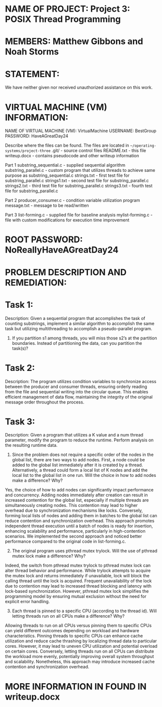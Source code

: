 NAME OF PROJECT: Project 3: POSIX Thread Programming
================

MEMBERS: Matthew Gibbons and Noah Storms
========

STATEMENT:
==========
We have neither given nor received unauthorized assistance on this work.

VIRTUAL MACHINE (VM) INFORMATION:
=================================
NAME OF VIRTUAL MACHINE (VM): VirtualMachine
USERNAME: BestGroup
PASSWORD: HaveAGreatDay24

Describe where the files can be found.
The files are located in `~/operating-systems/project-three`
.git/ - source control files
README.txt - this file
writeup.docx - contains pseudocode and other writeup information


Part 1
substring_sequential.c - supplied sequential algorithm
substring_parallel.c - custom program that utilizes threads to achieve same purpose as substring_sequential.c
strings.txt - first test file for substring_parallel.c
strings1.txt - second test file for substring_parallel.c
strings2.txt - third test file for substring_parallel.c
strings3.txt - fourth test file for substring_parallel.c


Part 2
producer_consumer.c - condition variable utilization program
message.txt - message to be read/written


Part 3
list-forming.c - supplied file for baseline analysis
mylist-forming.c - file with custom modifications for execution time improvement


ROOT PASSWORD: NoReallyHaveAGreatDay24
==============

PROBLEM DESCRIPTION AND REMEDIATION:
====================================
Task 1:
=======
Description: Given a sequential program that accomplishes the task of counting substrings, implement a similar algorithm to accomplish the same task but utilizing multithreading to accomplish a pseudo-parallel program.

1. If you partition s1 among threads, you will miss those s2’s at the partition boundaries. Instead of partitioning the data, can you partition the task(s)?

Task 2:
=======
Description: The program utilizes condition variables to synchronize access between the producer and consumer threads, ensuring orderly reading from the file and sequential writing into the circular queue. This enables efficient management of data flow, maintaining the integrity of the original message order throughout the process.

Task 3: 
=======
Description: Given a program that utilizes a K value and a num thread parameter, modify the program to reduce the runtime. Perform analysis on the resulting runtime data.

1. Since the problem does not require a specific order of the nodes in the global list, there are two ways to add nodes. First, a node could be added to the global list immediately after it is created by a thread. Alternatively, a thread could form a local list of K nodes and add the local list to the global list in one run. Will the choice in how to add nodes make a difference? Why?

Yes, the choice of how to add nodes can significantly impact performance and concurrency. Adding nodes immediately after creation can result in increased contention for the global list, especially if multiple threads are simultaneously creating nodes. This contention may lead to higher overhead due to synchronization mechanisms like locks. Conversely, forming local lists of nodes and adding them in batches to the global list can reduce contention and synchronization overhead. This approach promotes independent thread execution until a batch of nodes is ready for insertion, enhancing scalability and performance, particularly in high-contention scenarios. We implemented the second approach and noticed better performance compared to the original code in list-forming.c.

2. The original program uses pthread mutex trylock. Will the use of pthread mutex lock make a difference? Why?

Indeed, the switch from pthread mutex trylock to pthread mutex lock can alter thread behavior and performance. While trylock attempts to acquire the mutex lock and returns immediately if unavailable, lock will block the calling thread until the lock is acquired. Frequent unavailability of the lock due to contention may lead to increased thread blocking and latency with lock-based synchronization. However, pthread mutex lock simplifies the programming model by ensuring mutual exclusion without the need for explicit error handling.

3. Each thread is pinned to a specific CPU (according to the thread id). Will letting threads run on all CPUs make a difference? Why?

Allowing threads to run on all CPUs versus pinning them to specific CPUs can yield different outcomes depending on workload and hardware characteristics. Pinning threads to specific CPUs can enhance cache utilization and reduce cache thrashing by localizing thread data to particular cores. However, it may lead to uneven CPU utilization and potential overload on certain cores. Conversely, letting threads run on all CPUs can distribute the workload more evenly, potentially improving overall system throughput and scalability. Nonetheless, this approach may introduce increased cache contention and synchronization overhead.

MORE INFORMATION IN FOUND IN writeup.docx
=========================================